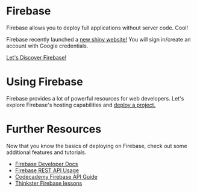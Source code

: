 # Firebase

Firebase allows you to deploy full applications without server code. Cool!

Firebase recently launched a [new shiny website!](https://firebase.google.com/) You will sign in/create an account with Google credentials.

[Let's Discover Firebase!](https://console.firebase.google.com/project/vue-js-demo/overview)

# Using Firebase

Firebase provides a lot of powerful resources for web developers. Let's explore Firebase's hosting capabilities and [deploy a project.](https://firebase.google.com/docs/hosting/)


# Further Resources

Now that you know the basics of deploying on Firebase, check out some additional features and tutorials.

* [Firebase Developer Docs](https://firebase.google.com/docs/)
* [Firebase REST API Usage](https://firebase.google.com/docs/reference/rest/database/)
* [Codecademy Firebase API Guide](https://www.codecademy.com/en/tracks/firebase)
* [Thinkster Firebase lessons](https://thinkster.io/topics/firebase)
